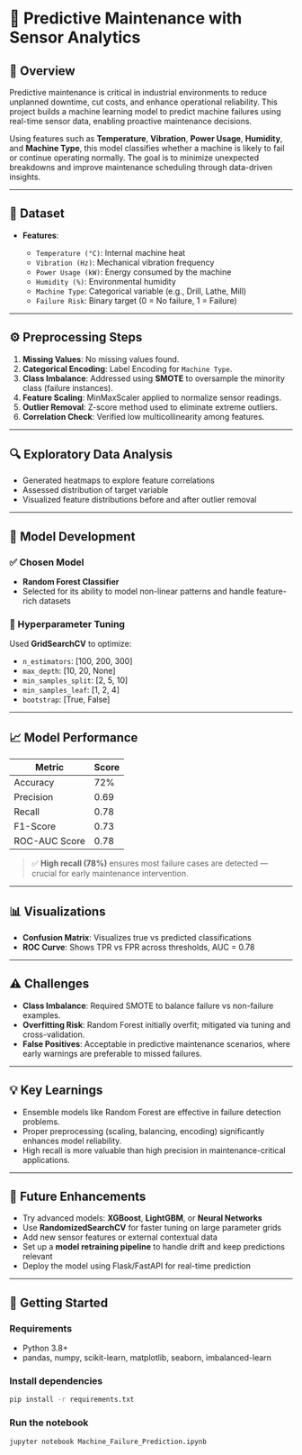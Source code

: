 # 🔧 Predictive Maintenance with Sensor Analytics

## 📌 Overview

Predictive maintenance is critical in industrial environments to reduce unplanned downtime, cut costs, and enhance operational reliability. This project builds a machine learning model to predict machine failures using real-time sensor data, enabling proactive maintenance decisions.

Using features such as **Temperature**, **Vibration**, **Power Usage**, **Humidity**, and **Machine Type**, this model classifies whether a machine is likely to fail or continue operating normally. The goal is to minimize unexpected breakdowns and improve maintenance scheduling through data-driven insights.

---

## 📂 Dataset

* **Features**:

  * `Temperature (°C)`: Internal machine heat
  * `Vibration (Hz)`: Mechanical vibration frequency
  * `Power Usage (kW)`: Energy consumed by the machine
  * `Humidity (%)`: Environmental humidity
  * `Machine Type`: Categorical variable (e.g., Drill, Lathe, Mill)
  * `Failure Risk`: Binary target (0 = No failure, 1 = Failure)

---

## ⚙️ Preprocessing Steps

1. **Missing Values**: No missing values found.
2. **Categorical Encoding**: Label Encoding for `Machine Type`.
3. **Class Imbalance**: Addressed using **SMOTE** to oversample the minority class (failure instances).
4. **Feature Scaling**: MinMaxScaler applied to normalize sensor readings.
5. **Outlier Removal**: Z-score method used to eliminate extreme outliers.
6. **Correlation Check**: Verified low multicollinearity among features.

---

## 🔍 Exploratory Data Analysis

* Generated heatmaps to explore feature correlations
* Assessed distribution of target variable
* Visualized feature distributions before and after outlier removal

---

## 🧐 Model Development

### ✅ Chosen Model

* **Random Forest Classifier**
* Selected for its ability to model non-linear patterns and handle feature-rich datasets

### 🔧 Hyperparameter Tuning

Used **GridSearchCV** to optimize:

* `n_estimators`: \[100, 200, 300]
* `max_depth`: \[10, 20, None]
* `min_samples_split`: \[2, 5, 10]
* `min_samples_leaf`: \[1, 2, 4]
* `bootstrap`: \[True, False]

---

## 📈 Model Performance

| Metric        | Score |
| ------------- | ----- |
| Accuracy      | 72%   |
| Precision     | 0.69  |
| Recall        | 0.78  |
| F1-Score      | 0.73  |
| ROC-AUC Score | 0.78  |

> ✅ **High recall (78%)** ensures most failure cases are detected — crucial for early maintenance intervention.

---

## 📊 Visualizations

* **Confusion Matrix**: Visualizes true vs predicted classifications
* **ROC Curve**: Shows TPR vs FPR across thresholds, AUC = 0.78

---

## ⚠️ Challenges

* **Class Imbalance**: Required SMOTE to balance failure vs non-failure examples.
* **Overfitting Risk**: Random Forest initially overfit; mitigated via tuning and cross-validation.
* **False Positives**: Acceptable in predictive maintenance scenarios, where early warnings are preferable to missed failures.

---

## 💡 Key Learnings

* Ensemble models like Random Forest are effective in failure detection problems.
* Proper preprocessing (scaling, balancing, encoding) significantly enhances model reliability.
* High recall is more valuable than high precision in maintenance-critical applications.

---

## 🔭 Future Enhancements

* Try advanced models: **XGBoost**, **LightGBM**, or **Neural Networks**
* Use **RandomizedSearchCV** for faster tuning on large parameter grids
* Add new sensor features or external contextual data
* Set up a **model retraining pipeline** to handle drift and keep predictions relevant
* Deploy the model using Flask/FastAPI for real-time prediction

---

## 🚀 Getting Started

### Requirements

* Python 3.8+
* pandas, numpy, scikit-learn, matplotlib, seaborn, imbalanced-learn

### Install dependencies

```bash
pip install -r requirements.txt
```

### Run the notebook

```bash
jupyter notebook Machine_Failure_Prediction.ipynb
```



